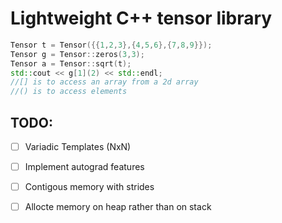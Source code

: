 # Lightweight C++ tensor library

```c++
Tensor t = Tensor({{1,2,3},{4,5,6},{7,8,9}});
Tensor g = Tensor::zeros(3,3);
Tensor a = Tensor::sqrt(t);
std::cout << g[1](2) << std::endl;
//[] is to access an array from a 2d array
//() is to access elements
```

## TODO:
 - [ ] Variadic Templates (NxN)
 - [ ] Implement autograd features
 - [ ] Contigous memory with strides
 - [ ] Allocte memory on heap rather than on stack
 

